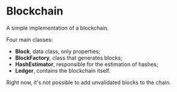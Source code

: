 # Blockchain

A simple implementation of a blockchain.

Four main classes:
* __Block__, data class, only properties;
* __BlockFactory__, class that generates blocks;
* __HashEstimator__, responsible for the estimation of hashes;
* __Ledger__, contains the blockchain itself.

Right now, it's not possible to add unvalidated blocks to the chain.